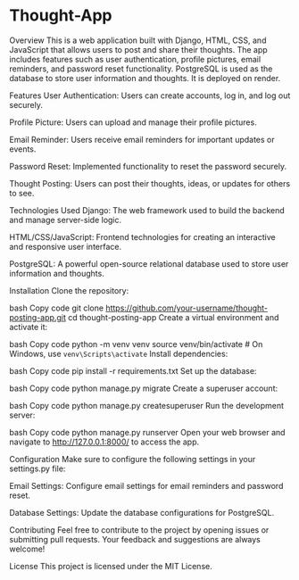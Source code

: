 # Thought-App

Overview
This is a web application built with Django, HTML, CSS, and JavaScript that allows users to post and share their thoughts. The app includes features such as user authentication, profile pictures, email reminders, and password reset functionality. PostgreSQL is used as the database to store user information and thoughts. It is deployed on render.

Features
User Authentication: Users can create accounts, log in, and log out securely.

Profile Picture: Users can upload and manage their profile pictures.

Email Reminder: Users receive email reminders for important updates or events.

Password Reset: Implemented functionality to reset the password securely.

Thought Posting: Users can post their thoughts, ideas, or updates for others to see.

Technologies Used
Django: The web framework used to build the backend and manage server-side logic.

HTML/CSS/JavaScript: Frontend technologies for creating an interactive and responsive user interface.

PostgreSQL: A powerful open-source relational database used to store user information and thoughts.

Installation
Clone the repository:

bash
Copy code
git clone https://github.com/your-username/thought-posting-app.git
cd thought-posting-app
Create a virtual environment and activate it:

bash
Copy code
python -m venv venv
source venv/bin/activate   # On Windows, use `venv\Scripts\activate`
Install dependencies:

bash
Copy code
pip install -r requirements.txt
Set up the database:

bash
Copy code
python manage.py migrate
Create a superuser account:

bash
Copy code
python manage.py createsuperuser
Run the development server:

bash
Copy code
python manage.py runserver
Open your web browser and navigate to http://127.0.0.1:8000/ to access the app.

Configuration
Make sure to configure the following settings in your settings.py file:

Email Settings: Configure email settings for email reminders and password reset.

Database Settings: Update the database configurations for PostgreSQL.

Contributing
Feel free to contribute to the project by opening issues or submitting pull requests. Your feedback and suggestions are always welcome!

License
This project is licensed under the MIT License.

